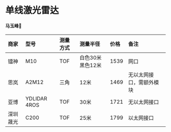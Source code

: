 # 单线激光雷达
#### <p align = "left">马玉峰📜</p>

| 商家 | 型号 |测量方式|测量半径|价格|备注|
| :----| :----|:----|:----|:----|:----|
|镭神|M10|TOF|白色30米 黑色12米|1539|网口|
|思岚|A2M12|三角|12米|1469|无以太网接口，需额外模块|
|亚博|YDLIDAR 4ROS|TOF|30米|1721|无以太网接口|
|深圳晟光|C200|TOF|25米|1799|以太网接口|

